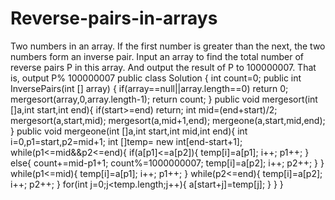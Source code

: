 # Reverse-pairs-in-arrays
Two numbers in an array. If the first number is greater than the next, the two numbers form an inverse pair. Input an array to find the total number of reverse pairs P in this array. And output the result of P to 100000007. That is, output P% 100000007
public class Solution {
    int count=0;
    public int InversePairs(int [] array) {
        if(array==null||array.length==0) return 0;
        mergesort(array,0,array.length-1);
        return count;
    }
    public void mergesort(int []a,int start,int end){
        if(start>=end) return;
        int mid=(end+start)/2;
        mergesort(a,start,mid);
        mergesort(a,mid+1,end);
        mergeone(a,start,mid,end);
    }
    public void mergeone(int []a,int start,int mid,int end){
        int i=0,p1=start,p2=mid+1;
        int []temp= new int[end-start+1];
        while(p1<=mid&&p2<=end){
            if(a[p1]<=a[p2]){
                temp[i]=a[p1];
                i++;
                p1++;
            }
            else{
                count+=mid-p1+1;
                count%=1000000007;
                temp[i]=a[p2];
                i++;
                p2++;
            }
        }
        while(p1<=mid){
            temp[i]=a[p1];
            i++;
            p1++;
        }
        while(p2<=end){
            temp[i]=a[p2];
            i++;
            p2++;
        }
        for(int j=0;j<temp.length;j++){
            a[start+j]=temp[j];
        }
    }
}
